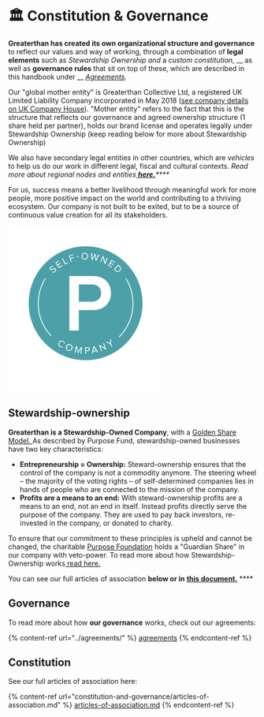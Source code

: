 # 🏛 Constitution & Governance

**Greaterthan has created its own organizational structure and governance** to reflect our values and way of working, through a combination of **legal elements** such as _Stewardship Ownership and_ a _custom constitution_, __ as well as **governance rules** that sit on top of these, which are described in this handbook under __ [_Agreements_](../agreements/)_._&#x20;

Our "global mother entity" is Greaterthan Collective Ltd, a registered UK Limited Liability Company incorporated in May 2018 ([see company details on UK Company House](https://beta.companieshouse.gov.uk/company/11387616)). "Mother entity" refers to the fact that this is the structure that reflects our governance and agreed ownership structure (1 share held per partner), holds our brand license and operates legally under Stewardship Ownership (keep reading below for more about Stewardship Ownership)&#x20;

We also have secondary legal entities in other countries, which are _vehicles_ to help us do our work in different legal, fiscal and cultural contexts. _Read more about regional nodes and entities_[ _**here.**_](constitution-and-governance/regional-nodes-and-entities.md)_****_

For us, success means a better livelihood through meaningful work for more people, more positive impact on the world and contributing to a thriving ecosystem. Our company is not built to be exited, but to be a source of continuous value creation for all its stakeholders.&#x20;

![](<../.gitbook/assets/image (7).png>)

## Stewardship-ownership

**Greaterthan is a Stewardship-Owned Company**, with a [Golden Share Model. ](http://steward-ownership.com/elementor-122/)As described by Purpose Fund, stewardship-owned businesses have two key characteristics:&#x20;

* **Entrepreneurship = Ownership:** Steward-ownership ensures that the control of the company is not a commodity anymore. The steering wheel – the majority of the voting rights – of self-determined companies lies in hands of people who are connected to the mission of the company.
* **Profits are a means to an end:** With steward-ownership profits are a means to an end, not an end in itself. Instead profits directly serve the purpose of the company. They are used to pay back investors, re-invested in the company, or donated to charity.​

To ensure that our commitment to these principles is upheld and cannot be changed, the charitable [Purpose Foundation](https://purpose-economy.org/en/) holds a "Guardian Share" in our company with veto-power. To read more about how Stewardship-Ownership works[ read here.](https://www.purpose-economy.org/ownership)

You can see our full articles of association **below or in** [**this document.**](https://docs.google.com/document/d/1i0N83XFnSjL-F3iFJtVEGv5CeTIOdiZVl7r2O0IGTnM/edit?usp=sharing) ****&#x20;

## **Governance**

To read more about how **our governance** works, check out our agreements: &#x20;

{% content-ref url="../agreements/" %}
[agreements](../agreements/)
{% endcontent-ref %}

## Constitution&#x20;

See our full articles of association here:

{% content-ref url="constitution-and-governance/articles-of-association.md" %}
[articles-of-association.md](constitution-and-governance/articles-of-association.md)
{% endcontent-ref %}
